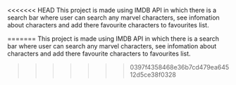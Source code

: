 <<<<<<< HEAD
This project is made using IMDB API in which there is a search bar where user can search any marvel characters, see infomation about characters and add there favourite characters to favourites list.

=======
This project is made using IMDB API in which there is a search bar where user can search any marvel characters, see infomation about characters and add there favourite characters to favourites list.

>>>>>>> 0397f4358468e36b7cd479ea64512d5ce38f0328
